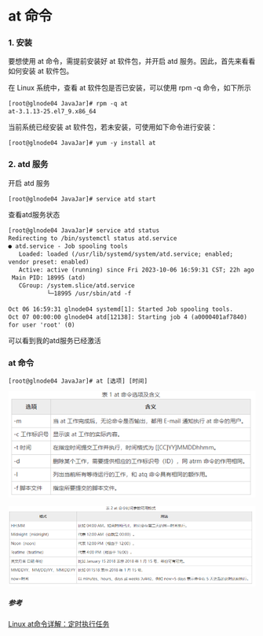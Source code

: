 # at 命令

### 1. 安装

要想使用 at 命令，需提前安装好 at 软件包，并开启 atd 服务。因此，首先来看看如何安装 at 软件包。

在 Linux 系统中，查看 at 软件包是否已安装，可以使用 rpm -q 命令，如下所示

```
[root@glnode04 JavaJar]# rpm -q at
at-3.1.13-25.el7_9.x86_64
```

当前系统已经安装 at 软件包，若未安装，可使用如下命令进行安装：

```
[root@glnode04 JavaJar]# yum -y install at
```

### 2. atd 服务

开启 atd 服务

```
[root@glnode04 JavaJar]# service atd start
```

查看atd服务状态

```
[root@glnode04 JavaJar]# service atd status
Redirecting to /bin/systemctl status atd.service
● atd.service - Job spooling tools
   Loaded: loaded (/usr/lib/systemd/system/atd.service; enabled; vendor preset: enabled)
   Active: active (running) since Fri 2023-10-06 16:59:31 CST; 22h ago
 Main PID: 18995 (atd)
   CGroup: /system.slice/atd.service
           └─18995 /usr/sbin/atd -f

Oct 06 16:59:31 glnode04 systemd[1]: Started Job spooling tools.
Oct 07 00:00:00 glnode04 atd[12138]: Starting job 4 (a0000401af7840) for user 'root' (0)
```

可以看到我的atd服务已经激活

### at 命令

```
[root@glnode04 JavaJar]# at [选项] [时间]
```

![image-20231007162345034](https://raw.githubusercontent.com/Quinlan7/pic_cloud/main/img/202310071623142.png)

![image-20231007162401203](https://raw.githubusercontent.com/Quinlan7/pic_cloud/main/img/202310071624284.png)





##### 参考

[Linux at命令详解：定时执行任务](http://c.biancheng.net/view/1090.html)